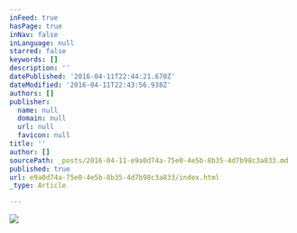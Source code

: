 ```yaml
---
inFeed: true
hasPage: true
inNav: false
inLanguage: null
starred: false
keywords: []
description: ''
datePublished: '2016-04-11T22:44:21.670Z'
dateModified: '2016-04-11T22:43:56.938Z'
authors: []
publisher:
  name: null
  domain: null
  url: null
  favicon: null
title: ''
author: []
sourcePath: _posts/2016-04-11-e9a0d74a-75e0-4e5b-8b35-4d7b98c3a833.md
published: true
url: e9a0d74a-75e0-4e5b-8b35-4d7b98c3a833/index.html
_type: Article

---
```

![](https://the-grid-user-content.s3-us-west-2.amazonaws.com/ed085007-c883-4502-bb5c-2d8d14c20168.jpg)